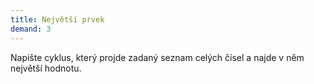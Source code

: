 ```yaml
---
title: Největší prvek
demand: 3
---
```


Napište cyklus, který projde zadaný seznam celých čísel a najde v něm největší hodnotu.
